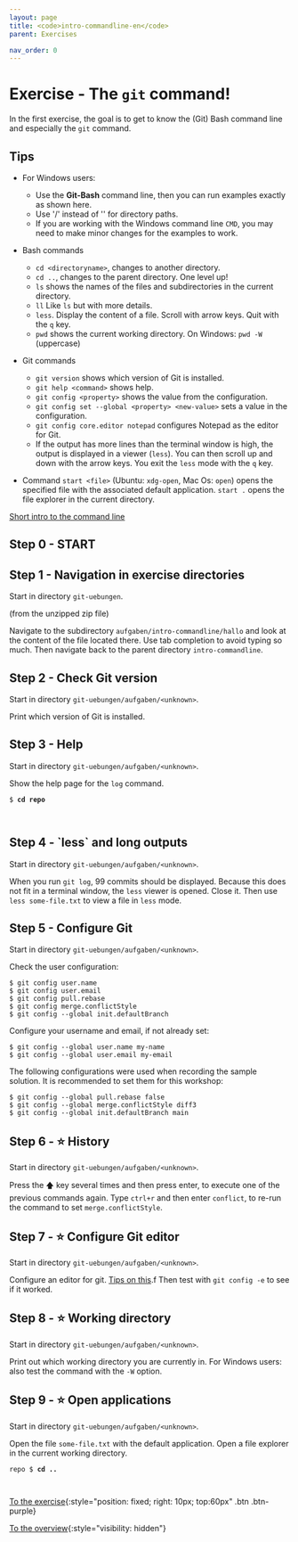 ```yaml
---
layout: page
title: <code>intro-commandline-en</code>
parent: Exercises

nav_order: 0
---
```

# Exercise - The `git` command!

In the first exercise, the goal is to get to know
the (Git) Bash command line and especially
the `git` command.

## Tips

* For Windows users:
  - Use the **Git-Bash** command line, then you can run examples
    exactly as shown here.
  - Use '/' instead of '\' for directory paths.
  - If you are working with the Windows command line `CMD`,
    you may need to make minor changes
    for the examples to work.

* Bash commands
  - `cd <directoryname>`, changes to another directory.
  - `cd ..`, changes to the parent directory.
    One level up!
  - `ls` shows the names of the files and subdirectories in the current directory.
  - `ll` Like `ls` but with more details.
  - `less`. Display the content of a file. Scroll with arrow keys. Quit with the `q` key.
  - `pwd` shows the current working directory. On Windows: `pwd -W` (uppercase)

* Git commands
  - `git version` shows which version of Git is installed.
  - `git help <command>` shows help.
  - `git config <property>` shows the value from the configuration.
  - `git config set --global <property> <new-value>`
    sets a value in the configuration.
  - `git config core.editor notepad` configures Notepad as the editor for Git.
  - If the output has more lines than the terminal window is high,
    the output is displayed in a viewer (`less`).
    You can then scroll up and down with the arrow keys.
    You exit the `less` mode with the `q` key.

* Command `start <file>` (Ubuntu: `xdg-open`, Mac Os: `open`)
  opens the specified file with the associated default application.
  `start .` opens the file explorer in the current directory.

[Short intro to the command line](../installation/commandline)

<h2>Step 0 - START <!-- UEB/The `git` command!/0 --></h2>

<h2>Step 1 - Navigation in exercise directories <!-- UEB/The `git` command!/1 --></h2>

Start in directory `git-uebungen`.

(from the unzipped zip file)

Navigate to the subdirectory `aufgaben/intro-commandline/hallo`
and look at the content of the file located there.
Use tab completion to avoid typing so much.
Then navigate back to the parent
directory `intro-commandline`.

<h2>Step 2 - Check Git version <!-- UEB/The `git` command!/2 --></h2>

Start in directory `git-uebungen/aufgaben/<unknown>`.

Print which version of Git is installed.

<h2>Step 3 - Help <!-- UEB/The `git` command!/3 --></h2>

Start in directory `git-uebungen/aufgaben/<unknown>`.

Show the help page for the `log` command.


<pre><code>$ <b>cd repo</b><br><br><br></code></pre>


<h2>Step 4 - `less` and long outputs <!-- UEB/The `git` command!/4 --></h2>

Start in directory `git-uebungen/aufgaben/<unknown>`.

When you run `git log`, 99 commits should be displayed.
Because this does not fit in a terminal window,
the `less` viewer is opened. Close it.
Then use `less some-file.txt` to view a file in `less` mode.

<h2>Step 5 - Configure Git <!-- UEB/The `git` command!/5 --></h2>

Start in directory `git-uebungen/aufgaben/<unknown>`.

Check the user configuration:

    $ git config user.name
    $ git config user.email
    $ git config pull.rebase
    $ git config merge.conflictStyle
    $ git config --global init.defaultBranch

Configure your username and email,
if not already set:

    $ git config --global user.name my-name
    $ git config --global user.email my-email

The following configurations were used when recording the
sample solution.
It is recommended to set them for this workshop:

    $ git config --global pull.rebase false
    $ git config --global merge.conflictStyle diff3
    $ git config --global init.defaultBranch main


<h2>Step 6 - ⭐ History <!-- UEB/The `git` command!/6 --></h2>

Start in directory `git-uebungen/aufgaben/<unknown>`.

Press the 🡅 key several times and then press enter,
to execute one of the previous commands again.
Type `ctrl+r` and then enter `conflict`,
to re-run the command to set `merge.conflictStyle`.

<h2>Step 7 - ⭐ Configure Git editor <!-- UEB/The `git` command!/7 --></h2>

Start in directory `git-uebungen/aufgaben/<unknown>`.

Configure an editor for git.
[Tips on this](https://git-scm.com/book/en/v2/Appendix-C%3A-Git-Commands-Setup-and-Config).f
Then test with `git config -e` to see if it worked.

<h2>Step 8 - ⭐ Working directory <!-- UEB/The `git` command!/8 --></h2>

Start in directory `git-uebungen/aufgaben/<unknown>`.

Print out which working directory you are currently in.
For Windows users: also test the command with the `-W` option.

<h2>Step 9 - ⭐ Open applications <!-- UEB/The `git` command!/9 --></h2>

Start in directory `git-uebungen/aufgaben/<unknown>`.

Open the file `some-file.txt` with the default application.
Open a file explorer in the current working directory.


<pre><code>repo $ <b>cd ..</b><br><br><br></code></pre>


[To the exercise](loesung-intro-commandline-en.html){:style="position: fixed; right: 10px; top:60px" .btn .btn-purple}

[To the overview](../../ueberblick-en.html){:style="visibility: hidden"}

